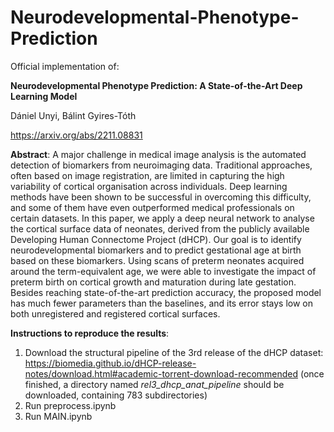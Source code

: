 # Neurodevelopmental-Phenotype-Prediction

Official implementation of:

<b>Neurodevelopmental Phenotype Prediction: A State-of-the-Art Deep Learning Model</b>

Dániel Unyi, Bálint Gyires-Tóth

https://arxiv.org/abs/2211.08831

<b>Abstract</b>: A major challenge in medical image analysis is the automated detection of biomarkers from neuroimaging data. Traditional approaches, often based on image registration, are limited in capturing the high variability of cortical organisation across individuals. Deep learning methods have been shown to be successful in overcoming this difficulty, and some of them have even outperformed medical professionals on certain datasets. In this paper, we apply a deep neural network to analyse the cortical surface data of neonates, derived from the publicly available Developing Human Connectome Project (dHCP). Our goal is to identify neurodevelopmental biomarkers and to predict gestational age at birth based on these biomarkers. Using scans of preterm neonates acquired around the term-equivalent age, we were able to investigate the impact of preterm birth on cortical growth and maturation during late gestation. Besides reaching state-of-the-art prediction accuracy, the proposed model has much fewer parameters than the baselines, and its error stays low on both unregistered and registered cortical surfaces.

<b>Instructions to reproduce the results</b>:
1) Download the structural pipeline of the 3rd release of the dHCP dataset: https://biomedia.github.io/dHCP-release-notes/download.html#academic-torrent-download-recommended (once finished, a directory named <i>rel3_dhcp_anat_pipeline</i> should be downloaded, containing 783 subdirectories)
2) Run preprocess.ipynb
3) Run MAIN.ipynb
